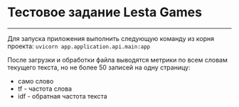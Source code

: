 # Тестовое задание Lesta Games
---
Для запуска приложения выполнить следующую команду из корня проекта: `uvicorn app.application.api.main:app`

После загрузки и обработки файла выводятся метрики по всем словам текущего текста, но не более 50 записей на одну страницу:
* само слово
* tf - частота слова
* idf - обратная частота текста